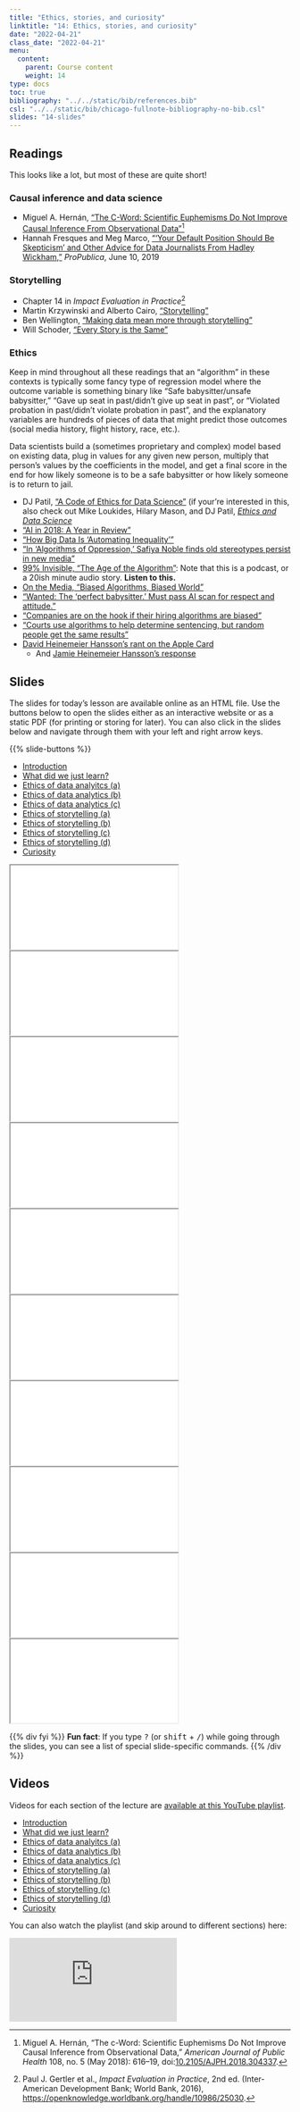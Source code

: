 ```yaml
---
title: "Ethics, stories, and curiosity"
linktitle: "14: Ethics, stories, and curiosity"
date: "2022-04-21"
class_date: "2022-04-21"
menu:
  content:
    parent: Course content
    weight: 14
type: docs
toc: true
bibliography: "../../static/bib/references.bib"
csl: "../../static/bib/chicago-fullnote-bibliography-no-bib.csl"
slides: "14-slides"
---
```


## Readings

This looks like a lot, but most of these are quite short!

### Causal inference and data science

-   <i class="far fa-file-pdf"></i> Miguel A. Hernán, [“The C-Word: Scientific Euphemisms Do Not Improve Causal Inference From Observational Data”](https://www.ncbi.nlm.nih.gov/pmc/articles/PMC5888052/)[^1]
-   <i class="fas fa-external-link-square-alt"></i> Hannah Fresques and Meg Marco, [“‘Your Default Position Should Be Skepticism’ and Other Advice for Data Journalists From Hadley Wickham,”](https://www.propublica.org/nerds/hadley-wickham-your-default-position-should-be-skepticism-and-other-advice-for-data-journalists) *ProPublica*, June 10, 2019

### Storytelling

-   <i class="fas fa-book"></i> Chapter 14 in *Impact Evaluation in Practice*[^2]
-   <i class="fas fa-file-pdf"></i> Martin Krzywinski and Alberto Cairo, [“Storytelling”](https://www.nature.com/articles/nmeth.2571.pdf)
-   <i class="fab fa-youtube"></i> Ben Wellington, [“Making data mean more through storytelling”](https://www.youtube.com/watch?v=6xsvGYIxJok)
-   <i class="fab fa-youtube"></i> Will Schoder, [“Every Story is the Same”](https://www.youtube.com/watch?v=LuD2Aa0zFiA)

### Ethics

Keep in mind throughout all these readings that an “algorithm” in these contexts is typically some fancy type of regression model where the outcome variable is something binary like “Safe babysitter/unsafe babysitter,” “Gave up seat in past/didn’t give up seat in past”, or “Violated probation in past/didn’t violate probation in past”, and the explanatory variables are hundreds of pieces of data that might predict those outcomes (social media history, flight history, race, etc.).

Data scientists build a (sometimes proprietary and complex) model based on existing data, plug in values for any given new person, multiply that person’s values by the coefficients in the model, and get a final score in the end for how likely someone is to be a safe babysitter or how likely someone is to return to jail.

-   <i class="fas fa-external-link-square-alt"></i> DJ Patil, [“A Code of Ethics for Data Science”](https://medium.com/@dpatil/a-code-of-ethics-for-data-science-cda27d1fac1) (if your’re interested in this, also check out Mike Loukides, Hilary Mason, and DJ Patil, [*Ethics and Data Science*](https://www.amazon.com/dp/B07GTC8ZN7)
-   <i class="fas fa-external-link-square-alt"></i> [“AI in 2018: A Year in Review”](https://medium.com/@AINowInstitute/ai-in-2018-a-year-in-review-8b161ead2b4e)
-   <i class="fas fa-external-link-square-alt"></i> [“How Big Data Is ‘Automating Inequality’”](https://www.nytimes.com/2018/05/04/books/review/automating-inequality-virginia-eubanks.html)
-   <i class="fas fa-external-link-square-alt"></i> [“In ‘Algorithms of Oppression,’ Safiya Noble finds old stereotypes persist in new media”](https://annenberg.usc.edu/news/diversity-and-inclusion/algorithms-oppression-safiya-noble-finds-old-stereotypes-persist-new)
-   <i class="fas fa-podcast"></i> [99% Invisible, “The Age of the Algorithm”](https://99percentinvisible.org/episode/the-age-of-the-algorithm/): Note that this is a podcast, or a 20ish minute audio story. **Listen to this.**
-   <i class="fas fa-podcast"></i> [On the Media, “Biased Algorithms, Biased World”](https://www.wnycstudios.org/podcasts/otm/segments/biased-algorithms-biased-world)
-   <i class="fas fa-external-link-square-alt"></i> [“Wanted: The ‘perfect babysitter.’ Must pass AI scan for respect and attitude.”](https://www.washingtonpost.com/technology/2018/11/16/wanted-perfect-babysitter-must-pass-ai-scan-respect-attitude/?utm_term=.080010494ed5)
-   <i class="fas fa-external-link-square-alt"></i> [“Companies are on the hook if their hiring algorithms are biased”](https://qz.com/1427621/companies-are-on-the-hook-if-their-hiring-algorithms-are-biased/)
-   <i class="fas fa-external-link-square-alt"></i> [“Courts use algorithms to help determine sentencing, but random people get the same results”](https://www.popsci.com/recidivism-algorithm-random-bias)
-   <i class="fab fa-twitter-square"></i> [David Heinemeier Hansson’s rant on the Apple Card](https://twitter.com/dhh/status/1192540900393705474)
    -   And [Jamie Heinemeier Hansson’s response](https://dhh.dk/2019/about-the-apple-card.html)

## Slides

The slides for today’s lesson are available online as an HTML file. Use the buttons below to open the slides either as an interactive website or as a static PDF (for printing or storing for later). You can also click in the slides below and navigate through them with your left and right arrow keys.

{{% slide-buttons %}}

<ul class="nav nav-tabs" id="slide-tabs" role="tablist">
<li class="nav-item">
<a class="nav-link active" id="introduction-tab" data-toggle="tab" href="#introduction" role="tab" aria-controls="introduction" aria-selected="true">Introduction</a>
</li>
<li class="nav-item">
<a class="nav-link" id="what-did-we-just-learn-tab" data-toggle="tab" href="#what-did-we-just-learn" role="tab" aria-controls="what-did-we-just-learn" aria-selected="false">What did we just learn?</a>
</li>
<li class="nav-item">
<a class="nav-link" id="ethics-of-data-analyitcs-a-tab" data-toggle="tab" href="#ethics-of-data-analyitcs-a" role="tab" aria-controls="ethics-of-data-analyitcs-a" aria-selected="false">Ethics of data analyitcs (a)</a>
</li>
<li class="nav-item">
<a class="nav-link" id="ethics-of-data-analytics-b-tab" data-toggle="tab" href="#ethics-of-data-analytics-b" role="tab" aria-controls="ethics-of-data-analytics-b" aria-selected="false">Ethics of data analytics (b)</a>
</li>
<li class="nav-item">
<a class="nav-link" id="ethics-of-data-analytics-c-tab" data-toggle="tab" href="#ethics-of-data-analytics-c" role="tab" aria-controls="ethics-of-data-analytics-c" aria-selected="false">Ethics of data analytics (c)</a>
</li>
<li class="nav-item">
<a class="nav-link" id="ethics-of-storytelling-a-tab" data-toggle="tab" href="#ethics-of-storytelling-a" role="tab" aria-controls="ethics-of-storytelling-a" aria-selected="false">Ethics of storytelling (a)</a>
</li>
<li class="nav-item">
<a class="nav-link" id="ethics-of-storytelling-b-tab" data-toggle="tab" href="#ethics-of-storytelling-b" role="tab" aria-controls="ethics-of-storytelling-b" aria-selected="false">Ethics of storytelling (b)</a>
</li>
<li class="nav-item">
<a class="nav-link" id="ethics-of-storytelling-c-tab" data-toggle="tab" href="#ethics-of-storytelling-c" role="tab" aria-controls="ethics-of-storytelling-c" aria-selected="false">Ethics of storytelling (c)</a>
</li>
<li class="nav-item">
<a class="nav-link" id="ethics-of-storytelling-d-tab" data-toggle="tab" href="#ethics-of-storytelling-d" role="tab" aria-controls="ethics-of-storytelling-d" aria-selected="false">Ethics of storytelling (d)</a>
</li>
<li class="nav-item">
<a class="nav-link" id="curiosity-tab" data-toggle="tab" href="#curiosity" role="tab" aria-controls="curiosity" aria-selected="false">Curiosity</a>
</li>
</ul>

<div id="slide-tabs" class="tab-content">

<div id="introduction" class="tab-pane fade show active" role="tabpanel" aria-labelledby="introduction-tab">

<div class="embed-responsive embed-responsive-16by9">

<iframe class="embed-responsive-item" src="/slides/14-slides.html#1">
</iframe>

</div>

</div>

<div id="what-did-we-just-learn" class="tab-pane fade" role="tabpanel" aria-labelledby="what-did-we-just-learn-tab">

<div class="embed-responsive embed-responsive-16by9">

<iframe class="embed-responsive-item" src="/slides/14-slides.html#overview">
</iframe>

</div>

</div>

<div id="ethics-of-data-analyitcs-a" class="tab-pane fade" role="tabpanel" aria-labelledby="ethics-of-data-analyitcs-a-tab">

<div class="embed-responsive embed-responsive-16by9">

<iframe class="embed-responsive-item" src="/slides/14-slides.html#ethics-analysis">
</iframe>

</div>

</div>

<div id="ethics-of-data-analytics-b" class="tab-pane fade" role="tabpanel" aria-labelledby="ethics-of-data-analytics-b-tab">

<div class="embed-responsive embed-responsive-16by9">

<iframe class="embed-responsive-item" src="/slides/14-slides.html#analysis-bias">
</iframe>

</div>

</div>

<div id="ethics-of-data-analytics-c" class="tab-pane fade" role="tabpanel" aria-labelledby="ethics-of-data-analytics-c-tab">

<div class="embed-responsive embed-responsive-16by9">

<iframe class="embed-responsive-item" src="/slides/14-slides.html#analysis-evil">
</iframe>

</div>

</div>

<div id="ethics-of-storytelling-a" class="tab-pane fade" role="tabpanel" aria-labelledby="ethics-of-storytelling-a-tab">

<div class="embed-responsive embed-responsive-16by9">

<iframe class="embed-responsive-item" src="/slides/14-slides.html#telling-stories">
</iframe>

</div>

</div>

<div id="ethics-of-storytelling-b" class="tab-pane fade" role="tabpanel" aria-labelledby="ethics-of-storytelling-b-tab">

<div class="embed-responsive embed-responsive-16by9">

<iframe class="embed-responsive-item" src="/slides/14-slides.html#stories-manipulation">
</iframe>

</div>

</div>

<div id="ethics-of-storytelling-c" class="tab-pane fade" role="tabpanel" aria-labelledby="ethics-of-storytelling-c-tab">

<div class="embed-responsive embed-responsive-16by9">

<iframe class="embed-responsive-item" src="/slides/14-slides.html#stories-misrepresentation">
</iframe>

</div>

</div>

<div id="ethics-of-storytelling-d" class="tab-pane fade" role="tabpanel" aria-labelledby="ethics-of-storytelling-d-tab">

<div class="embed-responsive embed-responsive-16by9">

<iframe class="embed-responsive-item" src="/slides/14-slides.html#stories-equity">
</iframe>

</div>

</div>

<div id="curiosity" class="tab-pane fade" role="tabpanel" aria-labelledby="curiosity-tab">

<div class="embed-responsive embed-responsive-16by9">

<iframe class="embed-responsive-item" src="/slides/14-slides.html#curiosity">
</iframe>

</div>

</div>

</div>

{{% div fyi %}}
**Fun fact**: If you type <kbd>?</kbd> (or <kbd>shift</kbd> + <kbd>/</kbd>) while going through the slides, you can see a list of special slide-specific commands.
{{% /div %}}

## Videos

Videos for each section of the lecture are [available at this YouTube playlist](https://www.youtube.com/playlist?list=PLS6tnpTr39sEKfedoOEFJvvNNHtDiYS-Q).

-   [Introduction](https://www.youtube.com/watch?v=djmK0RIldu0&list=PLS6tnpTr39sEKfedoOEFJvvNNHtDiYS-Q)
-   [What did we just learn?](https://www.youtube.com/watch?v=ini449ZegKI&list=PLS6tnpTr39sEKfedoOEFJvvNNHtDiYS-Q)
-   [Ethics of data analyitcs (a)](https://www.youtube.com/watch?v=NjwiGW_bpOg&list=PLS6tnpTr39sEKfedoOEFJvvNNHtDiYS-Q)
-   [Ethics of data analytics (b)](https://www.youtube.com/watch?v=VeX7WWZOyAc&list=PLS6tnpTr39sEKfedoOEFJvvNNHtDiYS-Q)
-   [Ethics of data analytics (c)](https://www.youtube.com/watch?v=lr0rgzRondo&list=PLS6tnpTr39sEKfedoOEFJvvNNHtDiYS-Q)
-   [Ethics of storytelling (a)](https://www.youtube.com/watch?v=RJpl7V76NeA&list=PLS6tnpTr39sEKfedoOEFJvvNNHtDiYS-Q)
-   [Ethics of storytelling (b)](https://www.youtube.com/watch?v=dXPj0XGCpag&list=PLS6tnpTr39sEKfedoOEFJvvNNHtDiYS-Q)
-   [Ethics of storytelling (c)](https://www.youtube.com/watch?v=O_yridxo4A8&list=PLS6tnpTr39sEKfedoOEFJvvNNHtDiYS-Q)
-   [Ethics of storytelling (d)](https://www.youtube.com/watch?v=k-59BLi8dMc&list=PLS6tnpTr39sEKfedoOEFJvvNNHtDiYS-Q)
-   [Curiosity](https://www.youtube.com/watch?v=gqhoIe5vwoU&list=PLS6tnpTr39sEKfedoOEFJvvNNHtDiYS-Q)

You can also watch the playlist (and skip around to different sections) here:

<div class="embed-responsive embed-responsive-16by9">

<iframe class="embed-responsive-item" src="https://www.youtube.com/embed/playlist?list=PLS6tnpTr39sEKfedoOEFJvvNNHtDiYS-Q" frameborder="0" allow="accelerometer; autoplay; encrypted-media; gyroscope; picture-in-picture" allowfullscreen>
</iframe>

</div>

[^1]: Miguel A. Hernán, “The c-Word: Scientific Euphemisms Do Not Improve Causal Inference from Observational Data,” *American Journal of Public Health* 108, no. 5 (May 2018): 616–19, doi:[10.2105/AJPH.2018.304337](https://doi.org/10.2105/AJPH.2018.304337).

[^2]: Paul J. Gertler et al., *Impact Evaluation in Practice*, 2nd ed. (Inter-American Development Bank; World Bank, 2016), <https://openknowledge.worldbank.org/handle/10986/25030>.
